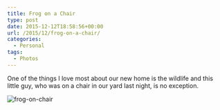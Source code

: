 ```yaml
---
title: Frog on a Chair
type: post
date: 2015-12-12T18:58:56+00:00
url: /2015/12/frog-on-a-chair/
categories:
  - Personal
tags:
  - Photos
---
```


One of the things I love most about our new home is the wildlife and this little guy, who was on a chair in our yard last night, is no exception.

![frog-on-chair](/images/2020/07/frog-on-chair-500x314-1.jpg)